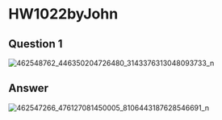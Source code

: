 # HW1022byJohn
## Question 1
![462548762_446350204726480_3143376313048093733_n](https://github.com/user-attachments/assets/f0f73f5e-d213-4555-a983-f88fabd2dc34)
## Answer
![462547266_476127081450005_8106443187628546691_n](https://github.com/user-attachments/assets/18b38061-1b8e-4b4b-bf45-bb31d36af17e)
